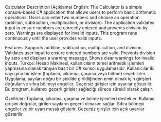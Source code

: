 Calculator
Description (Açıklama)
English:
The Calculator is a simple console-based C# application that allows users to perform basic arithmetic operations. Users can enter two numbers and choose an operation (addition, subtraction, multiplication, or division). The application validates input to ensure numbers are correctly entered and prevents division by zero. Warnings are displayed for invalid inputs. This program runs continuously until the user provides valid inputs.

Features:
Supports addition, subtraction, multiplication, and division.
Validates user input to ensure entered numbers are valid.
Prevents division by zero and displays a warning message.
Shows clear warnings for invalid inputs.
Türkçe:
Hesap Makinesi, kullanıcıların temel aritmetik işlemleri yapmasına olanak tanıyan basit bir C# konsol uygulamasıdır. Kullanıcılar iki sayı girip bir işlem (toplama, çıkarma, çarpma veya bölme) seçebilirler. Uygulama, sayıları doğru bir şekilde girildiğinden emin olmak için girişleri doğrular ve sıfıra bölmeyi engeller. Geçersiz girişler için uyarılar gösterilir. Bu program, kullanıcı geçerli girişler sağladığı sürece sürekli olarak çalışır.

Özellikler:
Toplama, çıkarma, çarpma ve bölme işlemleri destekler.
Kullanıcı girişini doğrular, girilen sayıların geçerli olmasını sağlar.
Sıfıra bölmeyi engeller ve bir uyarı mesajı gösterir.
Geçersiz girişler için açık uyarılar gösterilir.
